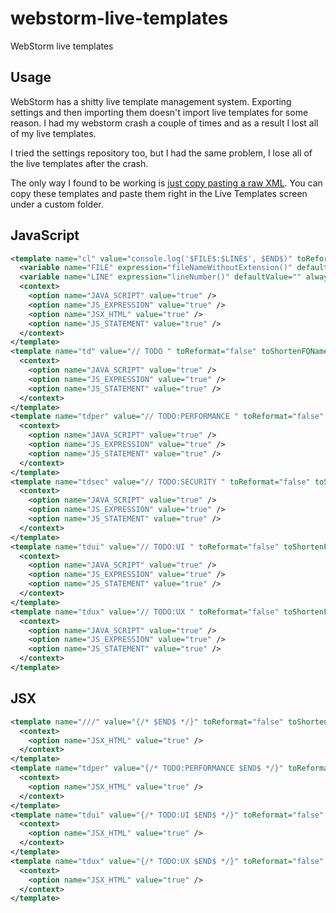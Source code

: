 # webstorm-live-templates
WebStorm live templates

## Usage
WebStorm has a shitty live template management system. Exporting settings and then importing them doesn't import live templates for some reason. I had my webstorm crash a couple of times and as a result I lost all of my live templates. 

I tried the settings repository too, but I had the same problem, I lose all of the live templates after the crash.

The only way I found to be working is [just copy pasting a raw XML](https://www.jetbrains.com/help/idea/15.0/sharing-live-templates.html). You can copy these templates and paste them right in the Live Templates screen under a custom folder.

## JavaScript
```xml
<template name="cl" value="console.log('$FILE$:$LINE$', $END$)" toReformat="false" toShortenFQNames="true">
  <variable name="FILE" expression="fileNameWithoutExtension()" defaultValue="" alwaysStopAt="false" />
  <variable name="LINE" expression="lineNumber()" defaultValue="" alwaysStopAt="false" />
  <context>
    <option name="JAVA_SCRIPT" value="true" />
    <option name="JS_EXPRESSION" value="true" />
    <option name="JSX_HTML" value="true" />
    <option name="JS_STATEMENT" value="true" />
  </context>
</template>
<template name="td" value="// TODO " toReformat="false" toShortenFQNames="true">
  <context>
    <option name="JAVA_SCRIPT" value="true" />
    <option name="JS_EXPRESSION" value="true" />
    <option name="JS_STATEMENT" value="true" />
  </context>
</template>
<template name="tdper" value="// TODO:PERFORMANCE " toReformat="false" toShortenFQNames="true">
  <context>
    <option name="JAVA_SCRIPT" value="true" />
    <option name="JS_EXPRESSION" value="true" />
    <option name="JS_STATEMENT" value="true" />
  </context>
</template>
<template name="tdsec" value="// TODO:SECURITY " toReformat="false" toShortenFQNames="true">
  <context>
    <option name="JAVA_SCRIPT" value="true" />
    <option name="JS_EXPRESSION" value="true" />
    <option name="JS_STATEMENT" value="true" />
  </context>
</template>
<template name="tdui" value="// TODO:UI " toReformat="false" toShortenFQNames="true">
  <context>
    <option name="JAVA_SCRIPT" value="true" />
    <option name="JS_EXPRESSION" value="true" />
    <option name="JS_STATEMENT" value="true" />
  </context>
</template>
<template name="tdux" value="// TODO:UX " toReformat="false" toShortenFQNames="true">
  <context>
    <option name="JAVA_SCRIPT" value="true" />
    <option name="JS_EXPRESSION" value="true" />
    <option name="JS_STATEMENT" value="true" />
  </context>
</template>
```

## JSX
```xml
<template name="///" value="{/* $END$ */}" toReformat="false" toShortenFQNames="true">
  <context>
    <option name="JSX_HTML" value="true" />
  </context>
</template>
<template name="tdper" value="{/* TODO:PERFORMANCE $END$ */}" toReformat="false" toShortenFQNames="true">
  <context>
    <option name="JSX_HTML" value="true" />
  </context>
</template>
<template name="tdui" value="{/* TODO:UI $END$ */}" toReformat="false" toShortenFQNames="true">
  <context>
    <option name="JSX_HTML" value="true" />
  </context>
</template>
<template name="tdux" value="{/* TODO:UX $END$ */}" toReformat="false" toShortenFQNames="true">
  <context>
    <option name="JSX_HTML" value="true" />
  </context>
</template>
```
